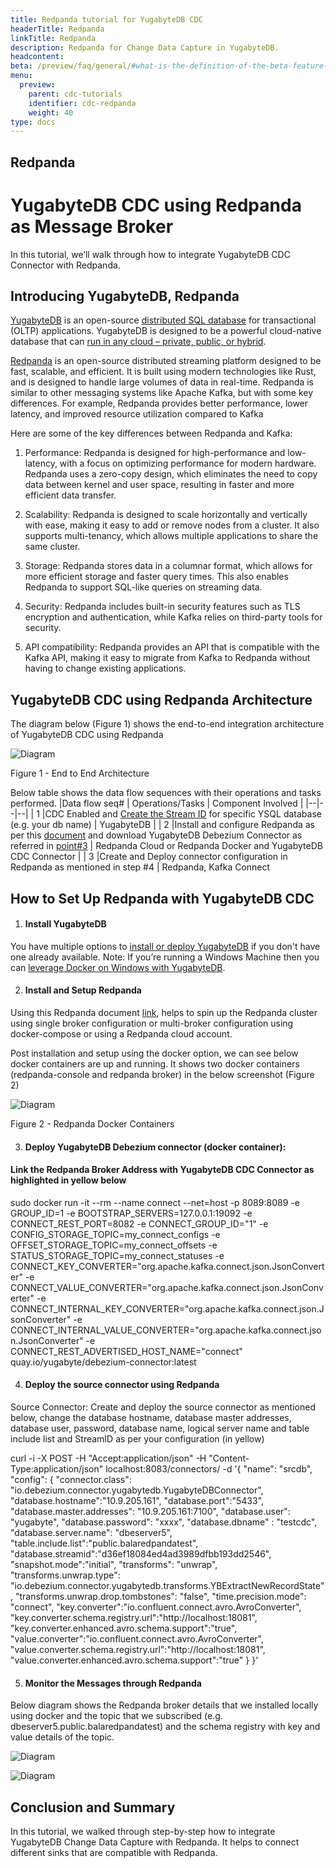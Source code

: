 ```yaml
---
title: Redpanda tutorial for YugabyteDB CDC
headerTitle: Redpanda
linkTitle: Redpanda
description: Redpanda for Change Data Capture in YugabyteDB.
headcontent:
beta: /preview/faq/general/#what-is-the-definition-of-the-beta-feature-tag
menu:
  preview:
    parent: cdc-tutorials
    identifier: cdc-redpanda
    weight: 40
type: docs
---
```


## Redpanda
# YugabyteDB CDC using Redpanda as Message Broker

  

In this tutorial, we’ll walk through how to integrate YugabyteDB CDC Connector with Redpanda.

## Introducing YugabyteDB, Redpanda

  

[YugabyteDB](https://www.yugabyte.com/yugabytedb/) is an open-source [distributed SQL database](https://www.yugabyte.com/distributed-sql/distributed-sql-database/) for transactional (OLTP) applications. YugabyteDB is designed to be a powerful cloud-native database that can [run in any cloud – private, public, or hybrid](https://www.yugabyte.com/compare-products/).

  

[Redpanda](https://redpanda.com/) is an open-source distributed streaming platform designed to be fast, scalable, and efficient. It is built using modern technologies like Rust, and is designed to handle large volumes of data in real-time. Redpanda is similar to other messaging systems like Apache Kafka, but with some key differences. For example, Redpanda provides better performance, lower latency, and improved resource utilization compared to Kafka

  

Here are some of the key differences between Redpanda and Kafka:

1.  Performance: Redpanda is designed for high-performance and low-latency, with a focus on optimizing performance for modern hardware. Redpanda uses a zero-copy design, which eliminates the need to copy data between kernel and user space, resulting in faster and more efficient data transfer.
    
2.  Scalability: Redpanda is designed to scale horizontally and vertically with ease, making it easy to add or remove nodes from a cluster. It also supports multi-tenancy, which allows multiple applications to share the same cluster.
    
3.  Storage: Redpanda stores data in a columnar format, which allows for more efficient storage and faster query times. This also enables Redpanda to support SQL-like queries on streaming data.
    
4.  Security: Redpanda includes built-in security features such as TLS encryption and authentication, while Kafka relies on third-party tools for security.
    
5.  API compatibility: Redpanda provides an API that is compatible with the Kafka API, making it easy to migrate from Kafka to Redpanda without having to change existing applications.
    

## YugabyteDB CDC using Redpanda Architecture

The diagram below (Figure 1) shows the end-to-end integration architecture of YugabyteDB CDC using Redpanda

  
![Diagram](/redpanda_images/Redpanda_Integration.jpg)

Figure 1 - End to End Architecture

  

Below table shows the data flow sequences with their operations and tasks performed.
|Data flow seq#  |  Operations/Tasks | Component Involved |
|--|--|--|
| 1 |CDC Enabled and [Create the Stream ID](https://docs.yugabyte.com/preview/integrations/cdc/debezium/) for specific YSQL database (e.g. your db name)   | YugabyteDB |
| 2 |Install and configure Redpanda as per this [document](https://docs.redpanda.com/docs/get-started/quick-start/?quickstart=docker) and download YugabyteDB Debezium Connector as referred in [point#3](https://docs.google.com/document/d/1b2dQfMydXWr1iQ7SY_-l0Gda9NdklrHW-a6kBAoUKhg/edit#heading=h.earrcamsknhe) | Redpanda Cloud or Redpanda Docker and YugabyteDB CDC Connector |
| 3 |Create and Deploy connector configuration in Redpanda as mentioned in step #4 | Redpanda, Kafka Connect 

## How to Set Up Redpanda with YugabyteDB CDC

1.  #### Install YugabyteDB
    

You have multiple options to [install or deploy YugabyteDB](https://docs.yugabyte.com/latest/deploy/) if you don't have one already available. Note: If you’re running a Windows Machine then you can [leverage Docker on Windows with YugabyteDB](https://docs.yugabyte.com/preview/quick-start/docker/).

2.  #### Install and Setup Redpanda
    

Using this Redpanda document [link](https://docs.redpanda.com/docs/get-started/quick-start/?quickstart=docker), helps to spin up the Redpanda cluster using single broker configuration or multi-broker configuration using docker-compose or using a Redpanda cloud account.

Post installation and setup using the docker option, we can see below docker containers are up and running. It shows two docker containers (redpanda-console and redpanda broker) in the below screenshot (Figure 2)

![Diagram](/redpanda_images/Fig2_Redpand_Docker_Container.jpg)

Figure 2 - Redpanda Docker Containers

    

3.  #### Deploy YugabyteDB Debezium connector (docker container):
    

#### Link the Redpanda Broker Address with YugabyteDB CDC Connector as highlighted in yellow below

sudo docker run -it --rm --name connect --net=host -p 8089:8089 -e GROUP_ID=1 -e BOOTSTRAP_SERVERS=127.0.0.1:19092 -e CONNECT_REST_PORT=8082 -e CONNECT_GROUP_ID="1" -e CONFIG_STORAGE_TOPIC=my_connect_configs -e OFFSET_STORAGE_TOPIC=my_connect_offsets -e STATUS_STORAGE_TOPIC=my_connect_statuses -e CONNECT_KEY_CONVERTER="org.apache.kafka.connect.json.JsonConverter" -e CONNECT_VALUE_CONVERTER="org.apache.kafka.connect.json.JsonConverter" -e CONNECT_INTERNAL_KEY_CONVERTER="org.apache.kafka.connect.json.JsonConverter" -e CONNECT_INTERNAL_VALUE_CONVERTER="org.apache.kafka.connect.json.JsonConverter" -e CONNECT_REST_ADVERTISED_HOST_NAME="connect" quay.io/yugabyte/debezium-connector:latest
  
4.  #### Deploy the source connector using Redpanda

Source Connector: Create and deploy the source connector as mentioned below, change the database hostname, database master addresses, database user, password, database name, logical server name and table include list and StreamID as per your configuration (in yellow)

curl -i -X  POST -H  "Accept:application/json" -H  "Content-Type:application/json" localhost:8083/connectors/ -d '{
  "name": "srcdb",
  "config": {
  "connector.class": "io.debezium.connector.yugabytedb.YugabyteDBConnector",
  "database.hostname":"10.9.205.161",
  "database.port":"5433",
  "database.master.addresses": "10.9.205.161:7100",
  "database.user": "yugabyte",
  "database.password": "xxxx",
  "database.dbname" : "testcdc",
  "database.server.name": "dbeserver5",
  "table.include.list":"public.balaredpandatest",
  "database.streamid":"d36ef18084ed4ad3989dfbb193dd2546",
  "snapshot.mode":"initial",
  "transforms": "unwrap",
  "transforms.unwrap.type": "io.debezium.connector.yugabytedb.transforms.YBExtractNewRecordState",
  "transforms.unwrap.drop.tombstones": "false",
  "time.precision.mode": "connect",
  "key.converter":"io.confluent.connect.avro.AvroConverter",
  "key.converter.schema.registry.url":"http://localhost:18081",
  "key.converter.enhanced.avro.schema.support":"true",
  "value.converter":"io.confluent.connect.avro.AvroConverter",
  "value.converter.schema.registry.url":"http://localhost:18081",
  "value.converter.enhanced.avro.schema.support":"true"
	}
}'

  5.  #### Monitor the Messages through Redpanda

Below diagram shows the Redpanda broker details that we installed locally using docker and the topic that we subscribed (e.g. dbeserver5.public.balaredpandatest) and the schema registry with key and value details of the topic.

![Diagram](yugabyte-db/docs/content/preview/explore/change-data-capture/cdc-tutorials/redpanda_images/Monitor1.jpg)

![Diagram](/redpanda_images/Monitor2.jpg)

## Conclusion and Summary

In this tutorial, we walked through step-by-step how to integrate YugabyteDB Change Data Capture with Redpanda. It helps to connect different sinks that are compatible with Redpanda.